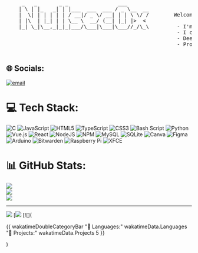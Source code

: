 <pre>

     _   _       _ _                ___
    | \ | |_   _| | |___  ___  ___ / _ \__  __ 
    |  \| | | | | | / __|/ _ \/ __| | | \ \/ /        Welcome to my GitHub profile!
    | |\  | |_| | | \__ \  __/ (__| |_| |>  < 
    |_| \_|\__,_|_|_|___/\___|\___|\___//_/\_\         - I'm nullsec0x, 17 y/o systems dweller & builder
                                                       - I craft setups, tools, and custom environments.
                                                       - Deep into hardware, Linux, and clean design.
                                                       - Projects fueled by curiosity, not deadlines.

</pre>


## 🌐 Socials:
[![email](https://img.shields.io/badge/Email-D14836?logo=gmail&logoColor=white)](mailto:nullsec0x@proton.me) 

# 💻 Tech Stack:
![C](https://img.shields.io/badge/c-%2300599C.svg?style=for-the-badge&logo=c&logoColor=white) ![JavaScript](https://img.shields.io/badge/javascript-%23323330.svg?style=for-the-badge&logo=javascript&logoColor=%23F7DF1E) ![HTML5](https://img.shields.io/badge/html5-%23E34F26.svg?style=for-the-badge&logo=html5&logoColor=white) ![TypeScript](https://img.shields.io/badge/typescript-%23007ACC.svg?style=for-the-badge&logo=typescript&logoColor=white) ![CSS3](https://img.shields.io/badge/css3-%231572B6.svg?style=for-the-badge&logo=css3&logoColor=white) ![Bash Script](https://img.shields.io/badge/bash_script-%23121011.svg?style=for-the-badge&logo=gnu-bash&logoColor=white) ![Python](https://img.shields.io/badge/python-3670A0?style=for-the-badge&logo=python&logoColor=ffdd54) ![Vue.js](https://img.shields.io/badge/vue.js-%2335495e.svg?style=for-the-badge&logo=vuedotjs&logoColor=%234FC08D) ![React](https://img.shields.io/badge/react-%2320232a.svg?style=for-the-badge&logo=react&logoColor=%2361DAFB) ![NodeJS](https://img.shields.io/badge/node.js-6DA55F?style=for-the-badge&logo=node.js&logoColor=white) ![NPM](https://img.shields.io/badge/NPM-%23CB3837.svg?style=for-the-badge&logo=npm&logoColor=white) ![MySQL](https://img.shields.io/badge/mysql-4479A1.svg?style=for-the-badge&logo=mysql&logoColor=white) ![SQLite](https://img.shields.io/badge/sqlite-%2307405e.svg?style=for-the-badge&logo=sqlite&logoColor=white) ![Canva](https://img.shields.io/badge/Canva-%2300C4CC.svg?style=for-the-badge&logo=Canva&logoColor=white) ![Figma](https://img.shields.io/badge/figma-%23F24E1E.svg?style=for-the-badge&logo=figma&logoColor=white) ![Arduino](https://img.shields.io/badge/-Arduino-00979D?style=for-the-badge&logo=Arduino&logoColor=white) ![Bitwarden](https://img.shields.io/badge/bitwarden-%23175DDC.svg?style=for-the-badge&logo=bitwarden&logoColor=white) ![Raspberry Pi](https://img.shields.io/badge/-Raspberry_Pi-C51A4A?style=for-the-badge&logo=Raspberry-Pi) ![XFCE](https://img.shields.io/badge/XFCE-%232284F2.svg?style=for-the-badge&logo=xfce&logoColor=white)
# 📊 GitHub Stats:
![](https://github-readme-stats.vercel.app/api?username=nullsec0x&theme=dark&hide_border=false&include_all_commits=true&count_private=true)<br/>
![](https://nirzak-streak-stats.vercel.app/?user=nullsec0x&theme=dark&hide_border=false)<br/>
![](https://github-readme-stats.vercel.app/api/top-langs/?username=nullsec0x&theme=dark&hide_border=false&include_all_commits=true&count_private=true&layout=compact)

---
[![](https://visitcount.itsvg.in/api?id=nullsec0x&icon=0&color=0)](https://visitcount.itsvg.in)
[![](https://github-readme-stats.hackclub.dev/api/wakatime?username=3596&api_domain=hackatime.hackclub.com&theme=github_dark_dimmed&custom_title=Hackatime+Stats&layout=compact&cache_seconds=0&langs_count=8)
[![](

{{ wakatimeDoubleCategoryBar "💾 Languages:" wakatimeData.Languages "💼 Projects:" wakatimeData.Projects 5 }}

)
